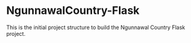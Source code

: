 # NgunnawalCountry-Flask

This is the initial project structure to build the Ngunnawal Country Flask project.
